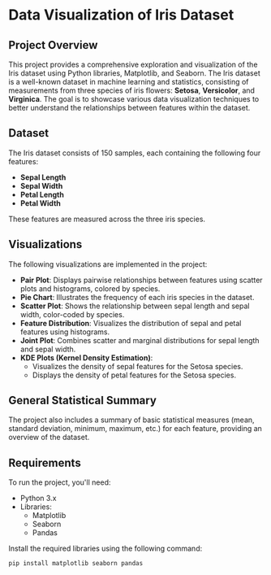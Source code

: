 # Data Visualization of Iris Dataset

## Project Overview
This project provides a comprehensive exploration and visualization of the Iris dataset using Python libraries, Matplotlib, and Seaborn. The Iris dataset is a well-known dataset in machine learning and statistics, consisting of measurements from three species of iris flowers: **Setosa**, **Versicolor**, and **Virginica**. The goal is to showcase various data visualization techniques to better understand the relationships between features within the dataset.

## Dataset
The Iris dataset consists of 150 samples, each containing the following four features:
- **Sepal Length**
- **Sepal Width**
- **Petal Length**
- **Petal Width**

These features are measured across the three iris species.

## Visualizations
The following visualizations are implemented in the project:

- **Pair Plot**: Displays pairwise relationships between features using scatter plots and histograms, colored by species.
- **Pie Chart**: Illustrates the frequency of each iris species in the dataset.
- **Scatter Plot**: Shows the relationship between sepal length and sepal width, color-coded by species.
- **Feature Distribution**: Visualizes the distribution of sepal and petal features using histograms.
- **Joint Plot**: Combines scatter and marginal distributions for sepal length and sepal width.
- **KDE Plots (Kernel Density Estimation)**:
  - Visualizes the density of sepal features for the Setosa species.
  - Displays the density of petal features for the Setosa species.

## General Statistical Summary
The project also includes a summary of basic statistical measures (mean, standard deviation, minimum, maximum, etc.) for each feature, providing an overview of the dataset.

## Requirements
To run the project, you'll need:

- Python 3.x
- Libraries: 
  - Matplotlib
  - Seaborn
  - Pandas

Install the required libraries using the following command:

```bash
pip install matplotlib seaborn pandas

